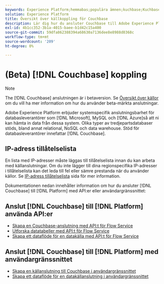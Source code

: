 ```yaml
---
keywords: Experience Platform;hemmabas;populära ämnen;kuchbase;Kuchbase
solution: Experience Platform
title: Översikt över källkoppling för Couchbase
description: Lär dig hur du ansluter Couchbase till Adobe Experience Platform med API:er eller användargränssnittet.
exl-id: 4b1cc352-3b1a-4015-baee-b1d42c15a400
source-git-commit: 59dfa862388394a68630a7136dee8e8988d0368c
workflow-type: tm+mt
source-wordcount: '209'
ht-degree: 0%

---
```


# (Beta) [!DNL Couchbase] koppling

>[!NOTE]
>
>The [!DNL Couchbase] anslutningen är i betaversion. Se [Översikt över källor](../../home.md#terms-and-conditions) om du vill ha mer information om hur du använder beta-märkta anslutningar.

Adobe Experience Platform erbjuder systemspecifik anslutningsbarhet för databasleverantörer som [!DNL Microsoft], MySQL och [!DNL Azure]så att ni kan hämta in data från dessa system. Olika typer av tredjepartsdatabaser stöds, bland annat relational, NoSQL och data warehouse. Stöd för databasleverantörer innefattar [!DNL Couchbase].

## IP-adress tillåtelselista

En lista med IP-adresser måste läggas till tillåtelselista innan du kan arbeta med källanslutningar. Om du inte lägger till dina regionspecifika IP-adresser i tillåtelselista kan det leda till fel eller sämre prestanda när du använder källor. Se [IP-adress tillåtelselista](../../ip-address-allow-list.md) sida för mer information.

Dokumentationen nedan innehåller information om hur du ansluter [!DNL Couchbase] till [!DNL Platform] med API:er eller användargränssnittet:

## Anslut [!DNL Couchbase] till [!DNL Platform] använda API:er

- [Skapa en Couchbase-anslutning med API:t för Flow Service](../../tutorials/api/create/databases/couchbase.md)
- [Utforska datatabeller med API:t för Flow Service](../../tutorials/api/explore/tabular.md)
- [Skapa ett dataflöde för en datakälla med API:t för Flow Service](../../tutorials/api/collect/database-nosql.md)

## Anslut [!DNL Couchbase] till [!DNL Platform] med användargränssnittet

- [Skapa en källanslutning till Couchbase i användargränssnittet](../../tutorials/ui/create/databases/couchbase.md)
- [Skapa ett dataflöde för en datakällanslutning i användargränssnittet](../../tutorials/ui/dataflow/databases.md)

